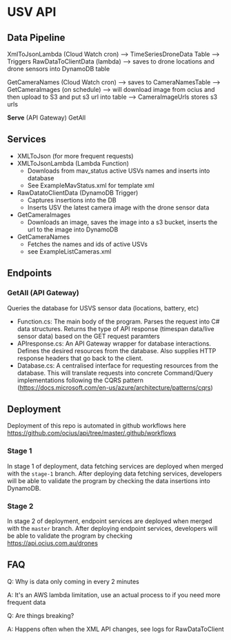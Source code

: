 # USV API

## Data Pipeline

XmlToJsonLambda (Cloud Watch cron)  --> TimeSeriesDroneData Table --> Triggers RawDataToClientData (lambda) --> saves to drone locations and drone sensors into DynamoDB table

GetCameraNames (Cloud Watch cron) --> saves to CameraNamesTable --> GetCameraImages (on schedule) --> will download image from ocius and then upload to S3 and put s3 url into table --> CameraImageUrls stores s3 urls

**Serve** (API Gateway)
GetAll


## Services
- XMLToJson (for more frequent requests)
- XMLToJsonLambda (Lambda Function)
  - Downloads from mav_status active USVs names and inserts into database
  - See ExampleMavStatus.xml for template xml
- RawDatatoClientData (DynamoDB Trigger)
  - Captures insertions into the DB
  - Inserts USV the latest camera image with the drone sensor data
- GetCameraImages
  - Downloads an image, saves the image into a s3 bucket, inserts the url to the image into DynamoDB
- GetCameraNames
  - Fetches the names and ids of active USVs
  - see ExampleListCameras.xml

## Endpoints
### GetAll (API Gateway)
Queries the database for USVS sensor data (locations, battery, etc)
  - Function.cs: The main body of the program. Parses the request into C# data structures. Returns the type of API response (timespan data/live sensor data) based on the GET request paramters
  - APIresponse.cs: An API Gateway wrapper for database interactions. Defines the desired resources from the database. Also supplies HTTP response headers that go back to the client.
  - Database.cs: A centralised interface for requesting resources from the database. This will translate requests into concrete Command/Query implementations following the CQRS pattern (https://docs.microsoft.com/en-us/azure/architecture/patterns/cqrs)

## Deployment
Deployment of this repo is automated in github workflows here https://github.com/ocius/api/tree/master/.github/workflows

### Stage 1
In stage 1 of deployment, data fetching services are deployed when merged with the `stage-1` branch.
After deploying data fetching services, developers will be able to validate the program by checking the data insertions into DynamoDB.

### Stage 2
In stage 2 of deployment, endpoint services are deployed when merged with the `master` branch.
After deploying endpoint services, developers will be able to validate the program by checking https://api.ocius.com.au/drones

## FAQ

Q: Why is data only coming in every 2 minutes

A: It's an AWS lambda limitation, use an actual process to if you need more frequent data


Q: Are things breaking?

A: Happens often when the XML API changes, see logs for RawDataToClient
